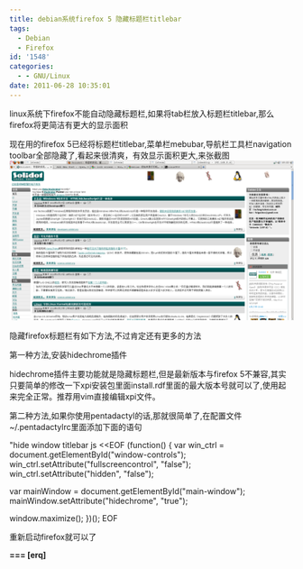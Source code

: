 ```yaml
---
title: debian系统firefox 5 隐藏标题栏titlebar
tags:
  - Debian
  - Firefox
id: '1548'
categories:
  - - GNU/Linux
date: 2011-06-28 10:35:01
---
```


linux系统下firefox不能自动隐藏标题栏,如果将tab栏放入标题栏titlebar,那么firefox将更简洁有更大的显示面积
<!-- more -->
现在用的firefox 5已经将标题栏titlebar,菜单栏mebubar,导航栏工具栏navigation toolbar全部隐藏了,看起来很清爽，有效显示面积更大,来张截图
[![](/images/2011/06/firefox_hidechrome.png "firefox_hidechrome")](/images/2011/06/firefox_hidechrome.png)

隐藏firefox标题栏有如下方法,不过肯定还有更多的方法

第一种方法,安装hidechrome插件

hidechrome插件主要功能就是隐藏标题栏,但是最新版本与firefox 5不兼容,其实只要简单的修改一下xpi安装包里面install.rdf里面的最大版本号就可以了,使用起来完全正常。推荐用vim直接编辑xpi文件。

第二种方法,如果你使用pentadactyl的话,那就很简单了,在配置文件~/.pentadactylrc里面添加下面的语句

"hide window titlebar
js <<EOF
(function() {
var win_ctrl = document.getElementById("window-controls");
win_ctrl.setAttribute("fullscreencontrol", "false");
win_ctrl.setAttribute("hidden", "false");

var mainWindow = document.getElementById("main-window");
mainWindow.setAttribute("hidechrome", "true");

window.maximize();
})();
EOF

重新启动firefox就可以了

**\===
\[erq\]**